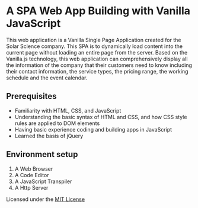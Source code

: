 # A SPA Web App Building with Vanilla JavaScript

This web application is a Vanilla Single Page Application created for the Solar Science company.
This SPA is to dynamically load content into the current page without loading an entire page from the server. Based on the Vanilla.js technology, this web application can comprehensively display all the information of the company that their customers need to know including their contact information, the service types, the pricing range, the working schedule and the event calendar.  


## Prerequisites


- Familiarity with HTML, CSS, and JavaScript
- Understanding the basic syntax of HTML and CSS, and how CSS style rules are applied to DOM elements
- Having basic experience coding and building apps in JavaScript
- Learned the basis of jQuery

## Environment setup

1.  A Web Browser
1.  A Code Editor
1.  A JavaScript Transpiler 
1.  A Http Server


Licensed under the [MIT License](LICENSE)
